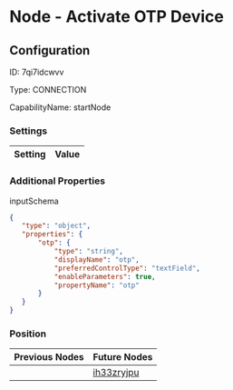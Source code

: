# Node - Activate OTP Device
## Configuration
ID:  7qi7idcwvv

Type: CONNECTION 

CapabilityName: startNode

### Settings
| Setting | Value  |
| :------------------------ | ---------------------------------------- |
 




### Additional Properties
inputSchema
 ```json 
{
	"type": "object",
	"properties": {
		"otp": {
			"type": "string",
			"displayName": "otp",
			"preferredControlType": "textField",
			"enableParameters": true,
			"propertyName": "otp"
		}
	}
}
```




### Position
| Previous Nodes | Future Nodes |
| :------------- | ------------ |
|  | [ih33zryjpu](./ih33zryjpu.md) |